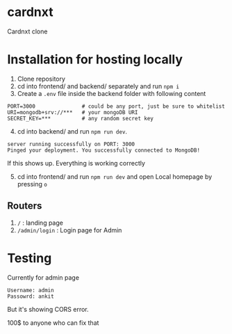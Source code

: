 # cardnxt

Cardnxt clone

# Installation for hosting locally

1. Clone repository
2. cd into frontend/ and backend/ separately and run `npm i`
3. Create a `.env` file inside the backend folder with following content

```
PORT=3000               # could be any port, just be sure to whitelist
URI=mongodb+srv://***   # your mongoDB URI
SECRET_KEY=***          # any random secret key
```

4. cd into backend/ and run `npm run dev`.

```
server running successfully on PORT: 3000
Pinged your deployment. You successfully connected to MongoDB!
```

If this shows up. Everything is working correctly

5. cd into frontend/ and run `npm run dev` and open Local homepage by pressing `o`

## Routers

1. `/` : landing page
2. `/admin/login` : Login page for Admin

# Testing

Currently for admin page

```
Username: admin
Passowrd: ankit
```

But it's showing CORS error.

100$ to anyone who can fix that
